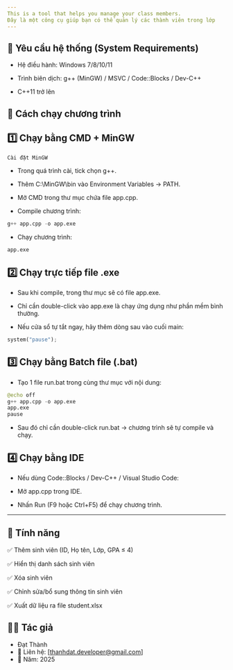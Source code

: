 ```yaml
---
This is a tool that helps you manage your class members.
Đây là một công cụ giúp bạn có thể quản lý các thành viên trong lớp 
---
```

## 📌 Yêu cầu hệ thống (System Requirements)

- Hệ điều hành: Windows 7/8/10/11

- Trình biên dịch: g++ (MinGW) / MSVC / Code::Blocks / Dev-C++

- C++11 trở lên
  

## 🚀 Cách chạy chương trình
## 1️⃣ Chạy bằng CMD + MinGW
``` python
Cài đặt MinGW
```

- Trong quá trình cài, tick chọn g++.

- Thêm C:\MinGW\bin vào Environment Variables → PATH.

- Mở CMD trong thư mục chứa file app.cpp.

- Compile chương trình:
``` python
g++ app.cpp -o app.exe
```

- Chạy chương trình:
``` python  
app.exe
```
## 2️⃣ Chạy trực tiếp file .exe

- Sau khi compile, trong thư mục sẽ có file app.exe.

- Chỉ cần double-click vào app.exe là chạy ứng dụng như phần mềm bình thường.

- Nếu cửa sổ tự tắt ngay, hãy thêm dòng sau vào cuối main:
``` python 
system("pause");
```
## 3️⃣ Chạy bằng Batch file (.bat)

- Tạo 1 file run.bat trong cùng thư mục với nội dung:
``` python 
@echo off
g++ app.cpp -o app.exe
app.exe
pause
```

- Sau đó chỉ cần double-click run.bat → chương trình sẽ tự compile và chạy.

## 4️⃣ Chạy bằng IDE

- Nếu dùng Code::Blocks / Dev-C++ / Visual Studio Code:

- Mở app.cpp trong IDE.

- Nhấn Run (F9 hoặc Ctrl+F5) để chạy chương trình.
---
## 📝 Tính năng

✅ Thêm sinh viên (ID, Họ tên, Lớp, GPA ≤ 4)

✅ Hiển thị danh sách sinh viên

✅ Xóa sinh viên

✅ Chỉnh sửa/bổ sung thông tin sinh viên


✅ Xuất dữ liệu ra file student.xlsx

## 👨‍💻 Tác giả

- Đạt Thành                                                                          
- 📧 Liên hệ: [thanhdat.developer@gmail.com]                                             
- 📅 Năm: 2025
